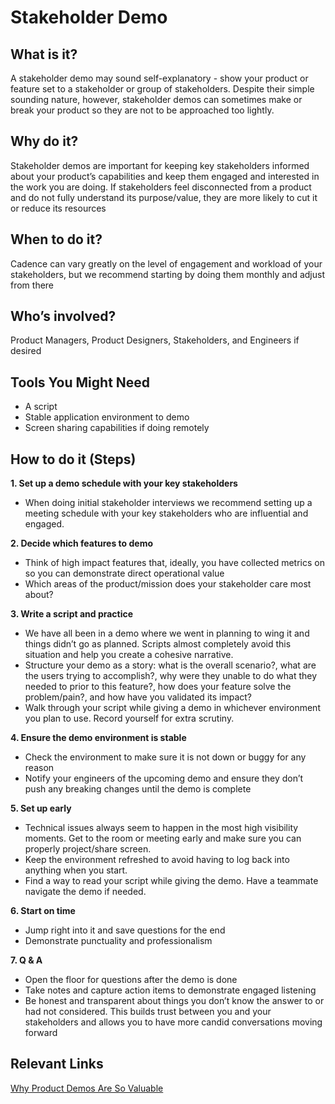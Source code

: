 # Stakeholder Demo

## What is it?
A stakeholder demo may sound self-explanatory - show your product or feature set to a stakeholder or group of stakeholders. Despite their simple sounding nature, however, stakeholder demos can sometimes make or break your product so they are not to be approached too lightly.


## Why do it?
Stakeholder demos are important for keeping key stakeholders informed about your product’s capabilities and keep them engaged and interested in the work you are doing. If stakeholders feel disconnected from a product and do not fully understand its purpose/value, they are more likely to cut it or reduce its resources 


## When to do it? 
Cadence can vary greatly on the level of engagement and workload of your stakeholders, but we recommend starting by doing them monthly and adjust from there


## Who’s involved? 
Product Managers, Product Designers, Stakeholders, and Engineers if desired


## Tools You Might Need
  * A script
  * Stable application environment to demo
  * Screen sharing capabilities if doing remotely


## How to do it (Steps)
**1. Set up a demo schedule with your key stakeholders** 
  * When doing initial stakeholder interviews we recommend setting up a meeting schedule with your key stakeholders who are influential and engaged. 

**2. Decide which features to demo** 
  * Think of high impact features that, ideally, you have collected metrics on so you can demonstrate direct operational value
  * Which areas of the product/mission does your stakeholder care most about?

**3. Write a script and practice** 
  * We have all been in a demo where we went in planning to wing it and things didn’t go as planned. Scripts almost completely avoid this situation and help you create a cohesive narrative.
  * Structure your demo as a story: what is the overall scenario?, what are the users trying to accomplish?, why were they unable to do what they needed to prior to this feature?, how does your feature solve the problem/pain?, and how have you validated its impact?
  * Walk through your script while giving a demo in whichever environment you plan to use. Record yourself for extra scrutiny.

**4. Ensure the demo environment is stable** 
  * Check the environment to make sure it is not down or buggy for any reason
  * Notify your engineers of the upcoming demo and ensure they don’t push any breaking changes until the demo is complete

**5. Set up early** 
  * Technical issues always seem to happen in the most high visibility moments. Get to the room or meeting early and make sure you can properly project/share screen.
  * Keep the environment refreshed to avoid having to log back into anything when you start.
  * Find a way to read your script while giving the demo. Have a teammate navigate the demo if needed.

**6. Start on time** 
  * Jump right into it and save questions for the end
  * Demonstrate punctuality and professionalism

**7. Q & A** 
  * Open the floor for questions after the demo is done
  * Take notes and capture action items to demonstrate engaged listening
  * Be honest and transparent about things you don’t know the answer to or had not considered. This builds trust between you and your stakeholders and allows you to have more candid conversations moving forward


## Relevant Links
[Why Product Demos Are So Valuable](https://www.mindtheproduct.com/why-product-demos-are-so-valuable/)
